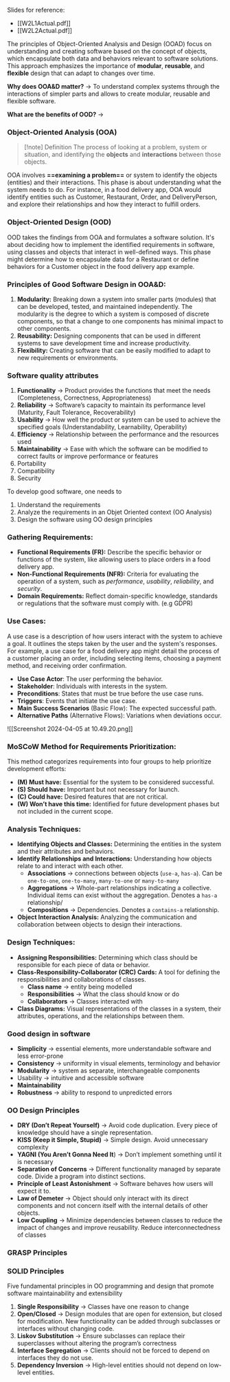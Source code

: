 Slides for reference:
- [[W2L1Actual.pdf]] 
- [[W2L2Actual.pdf]]

The principles of Object-Oriented Analysis and Design (OOAD) focus on understanding and creating software based on the concept of objects, which encapsulate both data and behaviors relevant to software solutions. This approach emphasizes the importance of **modular**, **reusable**, and **flexible** design that can adapt to changes over time. 

**Why does OOA&D matter?** → To understand complex systems through the interactions of simpler parts and allows to create modular, reusable and flexible software.

**What are the benefits of OOD?** → 
### Object-Oriented Analysis (OOA)
> [!note] Definition
> The process of looking at a problem, system or situation, and identifying the **objects** and **interactions** between those objects.

OOA involves **==examining a problem==** or system to identify the objects (entities) and their interactions. This phase is about understanding what the system needs to do. For instance, in a food delivery app, OOA would identify entities such as Customer, Restaurant, Order, and DeliveryPerson, and explore their relationships and how they interact to fulfill orders.
### Object-Oriented Design (OOD)
OOD takes the findings from OOA and formulates a software solution. It's about deciding how to implement the identified requirements in software, using classes and objects that interact in well-defined ways. This phase might determine how to encapsulate data for a Restaurant or define behaviors for a Customer object in the food delivery app example.

### Principles of Good Software Design in OOA&D:
1. **Modularity:** Breaking down a system into smaller parts (modules) that can be developed, tested, and maintained independently. The modularity is the degree to which a system is composed of discrete components, so that a change to one components has minimal impact to other components.
2. **Reusability:** Designing components that can be used in different systems to save development time and increase productivity. 
3. **Flexibility:** Creating software that can be easily modified to adapt to new requirements or environments.

### Software quality attributes
1. **Functionality** → Product provides the functions that meet the needs (Completeness, Correctness, Appropriateness)
2. **Reliability** → Software’s capacity to maintain its performance level (Maturity, Fault Tolerance, Recoverability)
3. **Usability** → How well the product or system can be used to achieve the specified goals (Understandability, Learnability, Operability)
4. **Efficiency** → Relationship between the performance and the resources used
5. **Maintainability** → Ease with which the software can be modified to correct faults or improve performance or features
6. Portability
7. Compatibility
8. Security

To develop good software, one needs to
1. Understand the requirements
2. Analyze the requirements in an Objet Oriented context (OO Analysis) 
3. Design the software using OO design principles

### Gathering Requirements:
- **Functional Requirements (FR):** Describe the specific behavior or functions of the system, like allowing users to place orders in a food delivery app.
- **Non-Functional Requirements (NFR):** Criteria for evaluating the operation of a system, such as *performance*, *usability*, *reliability*, and *security*.
- **Domain Requirements:** Reflect domain-specific knowledge, standards or regulations that the software must comply with. (e.g GDPR)

### Use Cases:
A use case is a description of how users interact with the system to achieve a goal. It outlines the steps taken by the user and the system's responses. For example, a use case for a food delivery app might detail the process of a customer placing an order, including selecting items, choosing a payment method, and receiving order confirmation.

- **Use Case Actor**: The user performing the behavior. 
- **Stakeholder**: Individuals with interests in the system. 
- **Preconditions**: States that must be true before the use case runs. 
- **Triggers**: Events that initiate the use case. 
- **Main Success Scenarios** (Basic Flow): The expected successful path. 
- **Alternative Paths** (Alternative Flows): Variations when deviations occur.

![[Screenshot 2024-04-05 at 10.49.20.png]]

### MoSCoW Method for Requirements Prioritization:
This method categorizes requirements into four groups to help prioritize development efforts:
- **(M) Must have:** Essential for the system to be considered successful.
- **(S) Should have:** Important but not necessary for launch.
- **(C) Could have:** Desired features that are not critical.
- **(W) Won’t have this time:** Identified for future development phases but not included in the current scope.

### Analysis Techniques:
- **Identifying Objects and Classes:** Determining the entities in the system and their attributes and behaviors.
- **Identify Relationships and Interactions:** Understanding how objects relate to and interact with each other.
	- **Associations** → connections between objects (`use-a`, `has-a`). Can be `one-to-one`, `one-to-many`, `many-to-one` or `many-to-many`
	- **Aggregations** → Whole-part relationships indicating a collective. Individual items can exist without the aggregation. Denotes a `has-a` relationship/
	- **Compositions** → Dependencies. Denotes a `contains-a` relationship.
- **Object Interaction Analysis:** Analyzing the communication and collaboration between objects to design their interactions.

### Design Techniques:
- **Assigning Responsibilities:** Determining which class should be responsible for each piece of data or behavior.
- **Class-Responsibility-Collaborator (CRC) Cards:** A tool for defining the responsibilities and collaborations of classes.
	- **Class name** → entity being modelled
	- **Responsibilities** → What the class should know or do
	- **Collaborators** → Classes interacted with
- **Class Diagrams:** Visual representations of the classes in a system, their attributes, operations, and the relationships between them.

### Good design in software
- **Simplicity** → essential elements, more understandable software and less error-prone
- **Consistency** → uniformity in visual elements, terminology and behavior
- **Modularity** → system as separate, interchangeable components
- Usability → intuitive and accessible software
- **Maintainability**
- **Robustness** → ability to respond to unpredicted errors

### OO Design Principles
- **DRY (Don’t Repeat Yourself)** → Avoid code duplication. Every piece of knowledge should have a single representation.
- **KISS (Keep it Simple, Stupid)** → Simple design. Avoid unnecessary complexity
- **YAGNI (You Aren’t Gonna Need It**) → Don’t implement something until it is necessary
- **Separation of Concerns** → Different functionality managed by separate code. Divide a program into distinct sections.
- **Principle of Least Astonishment** → Software behaves how users will expect it to.
- **Law of Demeter** → Object should only interact with its direct components and not concern itself with the internal details of other objects.
- **Low Coupling** → Minimize dependencies between classes to reduce the impact of changes and improve reusability. Reduce interconnectedness of classes

### GRASP Principles


### SOLID Principles
Five fundamental principles in OO programming and design that promote software maintainability and extensibility

1. **Single Responsibility** → Classes have one reason to change
2. **Open/Closed** → Design modules that are open for extension, but closed for modification. New functionality can be added through subclasses or interfaces without changing code.
3. **Liskov Substitution** → Ensure subclasses can replace their superclasses without altering the program’s correctness
4. **Interface Segregation** → Clients should not be forced to depend on interfaces they do not use.
5. **Dependency Inversion** → High-level entities should not depend on low-level entities.